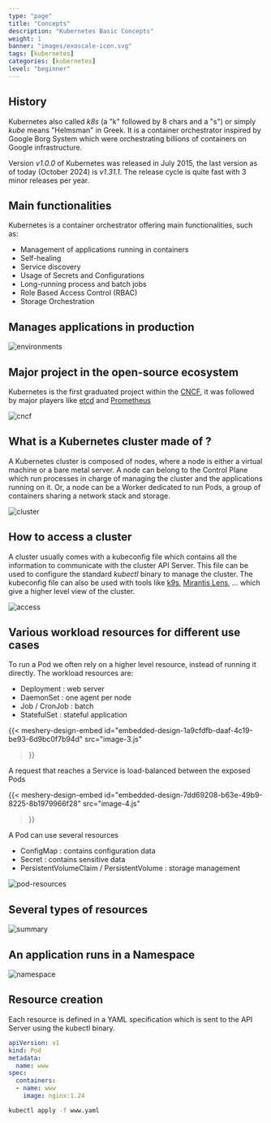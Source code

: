 ```yaml
---
type: "page"
title: "Concepts"
description: "Kubernetes Basic Concepts"
weight: 1
banner: "images/exoscale-icon.svg"
tags: [kubernetes]
categories: [kubernetes]
level: "beginner"
---
```


## History

Kubernetes also called *k8s* (a "k" followed by 8 chars and a "s") or simply *kube* means "Helmsman" in Greek. It is a container orchestrator inspired by Google Borg System which were orchestrating billions of containers on Google infrastructure.  

Version *v1.0.0* of Kubernetes was released in July 2015, the last version as of today (October 2024) is *v1.31.1*. The release cycle is quite fast with 3 minor releases per year.

## Main functionalities

Kubernetes is a container orchestrator offering main functionalities, such as:

- Management of applications running in containers
- Self-healing
- Service discovery
- Usage of Secrets and Configurations
- Long-running process and batch jobs
- Role Based Access Control (RBAC)
- Storage Orchestration

## Manages applications in production

![environments](environments.png)
## Major project in the open-source ecosystem

Kubernetes is the first graduated project within the [CNCF](https://cncf.io/projects), it was followed by major players like [etcd](https://etcd.io) and [Prometheus](https://prometheus.io/) 

![cncf](cncf.png)
## What is a Kubernetes cluster made of ?

A Kubernetes cluster is composed of nodes, where a node is either a virtual machine or a bare metal server. A node can belong to the Control Plane which run processes in charge of managing the cluster and the applications running on it. Or, a node can be a Worker dedicated to run Pods, a group of containers sharing a network stack and storage.

![cluster](cluster.png)

## How to access a cluster

A cluster usually comes with a kubeconfig file which contains all the information to communicate with the cluster API Server. This file can be used to configure the standard *kubectl* binary to manage the cluster. The kubeconfig file can also be used with tools like [k9s](https://k9scli.io/), [Mirantis Lens](https://k8slens.dev/), ... which give a higher level view of the cluster.

![access](access.png)

## Various workload resources for different use cases

To run a Pod we often rely on a higher level resource, instead of running it directly. The workload resources are:

- Deployment : web server
- DaemonSet : one agent per node
- Job / CronJob : batch
- StatefulSet : stateful application

<!-- ![workloads](workloads.png) -->
{{< meshery-design-embed
id="embedded-design-1a9cfdfb-daaf-4c19-be93-6d9bc0f7b94d"
src="image-3.js"
>}}

A request that reaches a Service is load-balanced between the exposed Pods

<!-- ![service](service.png) -->
{{< meshery-design-embed
id="embedded-design-7dd69208-b63e-49b9-8225-8b1979966f28"
src="image-4.js"
>}}



A Pod can use several resources

- ConfigMap : contains configuration data
- Secret : contains sensitive data
- PersistentVolumeClaim / PersistentVolume : storage management

![pod-resources](pod-resources.png)


## Several types of resources

![summary](summary.png)

## An application runs in a Namespace


![namespace](namespace.png)

## Resource creation

Each resource is defined in a YAML specification which is sent to the API Server using the kubectl binary.

```yaml
apiVersion: v1
kind: Pod
metadata:
  name: www
spec:
  containers:
  - name: www
    image: nginx:1.24
```

```bash
kubectl apply -f www.yaml
```
